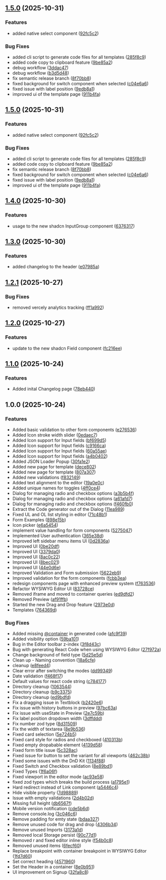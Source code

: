 ## [1.5.0](https://github.com/iduspara/shadcn-builder/compare/v1.4.0...v1.5.0) (2025-10-31)


### Features

* added native select component ([92fc5c2](https://github.com/iduspara/shadcn-builder/commit/92fc5c23bebaa15ccdc42bb8eaa8ac03b289efc2))


### Bug Fixes

* added cli script to generate code files for all templates ([285f8c9](https://github.com/iduspara/shadcn-builder/commit/285f8c9b302c2eafbda4baa6aa82294f29b83ea0))
* added code copy to clipboard feature ([9be85a2](https://github.com/iduspara/shadcn-builder/commit/9be85a23c4b9a2f7719a9accb1ffae9052e8b829))
* debug workflow ([3ddac47](https://github.com/iduspara/shadcn-builder/commit/3ddac4715d8ec2d47e1aa815eb64a9413e3e8099))
* debug workflow ([b3d5d48](https://github.com/iduspara/shadcn-builder/commit/b3d5d48cda9e39d592aee94e1a8f81f4abba8c97))
* fix semantic release branch ([8f70bb8](https://github.com/iduspara/shadcn-builder/commit/8f70bb851dc073f2200e6fc158aa9fabc0e78474))
* fixed background for switch component when selected ([c04e6a6](https://github.com/iduspara/shadcn-builder/commit/c04e6a60c3c2ab2c0c6a4fa502a26e099e4abdd5))
* fixed issue with label position ([9edb8a1](https://github.com/iduspara/shadcn-builder/commit/9edb8a14b656f75b92bb119ab2b1bd7538b0b57e))
* improved ui of the template page ([911b4fa](https://github.com/iduspara/shadcn-builder/commit/911b4fa90022854092ac48809071ecbad3aecdc9))

## [1.5.0](https://github.com/iduspara/shadcn-builder/compare/v1.4.0...v1.5.0) (2025-10-31)


### Features

* added native select component ([92fc5c2](https://github.com/iduspara/shadcn-builder/commit/92fc5c23bebaa15ccdc42bb8eaa8ac03b289efc2))


### Bug Fixes

* added cli script to generate code files for all templates ([285f8c9](https://github.com/iduspara/shadcn-builder/commit/285f8c9b302c2eafbda4baa6aa82294f29b83ea0))
* added code copy to clipboard feature ([9be85a2](https://github.com/iduspara/shadcn-builder/commit/9be85a23c4b9a2f7719a9accb1ffae9052e8b829))
* fix semantic release branch ([8f70bb8](https://github.com/iduspara/shadcn-builder/commit/8f70bb851dc073f2200e6fc158aa9fabc0e78474))
* fixed background for switch component when selected ([c04e6a6](https://github.com/iduspara/shadcn-builder/commit/c04e6a60c3c2ab2c0c6a4fa502a26e099e4abdd5))
* fixed issue with label position ([9edb8a1](https://github.com/iduspara/shadcn-builder/commit/9edb8a14b656f75b92bb119ab2b1bd7538b0b57e))
* improved ui of the template page ([911b4fa](https://github.com/iduspara/shadcn-builder/commit/911b4fa90022854092ac48809071ecbad3aecdc9))

## [1.4.0](https://github.com/iduspara/shadcn-builder/compare/v1.3.0...v1.4.0) (2025-10-30)


### Features

* usage to the new shadcn InputGroup component ([6376317](https://github.com/iduspara/shadcn-builder/commit/6376317fb4d4ed5f12e0d8afd43f649eb99c69d7))

## [1.3.0](https://github.com/iduspara/shadcn-builder/compare/v1.2.1...v1.3.0) (2025-10-30)


### Features

* added changelog to the header ([e07985a](https://github.com/iduspara/shadcn-builder/commit/e07985ad8c46224a26c1428a2336ad5bb01afab0))

## [1.2.1](https://github.com/iduspara/shadcn-builder/compare/v1.2.0...v1.2.1) (2025-10-27)


### Bug Fixes

* removed vercely analytics tracking ([ff1a992](https://github.com/iduspara/shadcn-builder/commit/ff1a992dff7af41a48c7133fbcc392d01fe5a8e7))

## [1.2.0](https://github.com/iduspara/shadcn-builder/compare/v1.1.0...v1.2.0) (2025-10-27)


### Features

* update to the new shadcn Field component ([fc216ee](https://github.com/iduspara/shadcn-builder/commit/fc216ee2148e0a4763938feac62793c3ff74cbcb))

## [1.1.0](https://github.com/iduspara/shadcn-builder/compare/v1.0.0...v1.1.0) (2025-10-24)


### Features

* Added inital Changelog page ([78eb440](https://github.com/iduspara/shadcn-builder/commit/78eb440a2a616ae0dfdac1837b514cef2594b40a))

## 1.0.0 (2025-10-24)


### Features

* Added basic validation to other form components ([e276536](https://github.com/iduspara/shadcn-builder/commit/e276536819f56523ed58a60b6f4fe80a9fdad731))
* Added Icon stroke width slider ([0edaec7](https://github.com/iduspara/shadcn-builder/commit/0edaec7672a98755c296bddfca1ad47e8b568f91))
* Added Icon support for Input fields ([bf699d5](https://github.com/iduspara/shadcn-builder/commit/bf699d50ba565b041ddcbb705152dd29bcffbe99))
* Added Icon support for Input fields ([c9166ca](https://github.com/iduspara/shadcn-builder/commit/c9166ca8c1298a13f89b722ce1c785aa7e467b97))
* Added Icon support for Input fields ([60a55ae](https://github.com/iduspara/shadcn-builder/commit/60a55ae0c16695caa30a14723e7b9449bdebc543))
* Added Icon support for Input fields ([a4b0402](https://github.com/iduspara/shadcn-builder/commit/a4b0402e133074bf3c69794208222c35f1baec67))
* Added JSON Loader Popup ([30fa1e2](https://github.com/iduspara/shadcn-builder/commit/30fa1e2df0e504d25257026c70ea46177614d69b))
* Added new page for template ([dece802](https://github.com/iduspara/shadcn-builder/commit/dece802f947eeae379881964fad2414e46580a34))
* Added new page for template ([807a307](https://github.com/iduspara/shadcn-builder/commit/807a307255f20d8c19cbe882980b54334f2f9cae))
* Added new validations ([f832149](https://github.com/iduspara/shadcn-builder/commit/f8321493ecaf68ecc1c070c7e70ea8616d32514e))
* Added text alignment to the editor ([19a0e0c](https://github.com/iduspara/shadcn-builder/commit/19a0e0c1f2d312aafad8ad0b0d804d3be59ddc41))
* Added unique names for toggles ([4ff0ce4](https://github.com/iduspara/shadcn-builder/commit/4ff0ce478d0d7a540da8da74c4d7f256090143a4))
* Dialog for managing radio and checkbox options ([a3b5b4f](https://github.com/iduspara/shadcn-builder/commit/a3b5b4fbe5a777aa18135bcf92f948823bab6146))
* Dialog for managing radio and checkbox options ([a61afd7](https://github.com/iduspara/shadcn-builder/commit/a61afd7218d91aa218f5bdb70ec243a3d218aae4))
* Dialog for managing radio and checkbox options ([f460fb0](https://github.com/iduspara/shadcn-builder/commit/f460fb0c1f84ae2d79f46b98432031b3dc0ed330))
* Extract the Code generator out of the Dialog ([11ea989](https://github.com/iduspara/shadcn-builder/commit/11ea989b0dcbec7c4f0315ff5af8b77fb05e3ed1))
* Fixed UL and OL list styling in editor ([71c48b1](https://github.com/iduspara/shadcn-builder/commit/71c48b19becc192aa162b3559c188fffba6c53f7))
* Form Examples ([898e15b](https://github.com/iduspara/shadcn-builder/commit/898e15b5aa8b70afe8b817fdbadabb4db5968649))
* Icon picker ([e6a5454](https://github.com/iduspara/shadcn-builder/commit/e6a54545c0424cd43c1fd553de0cb331eaf3598b))
* implement value handling for form components ([5275047](https://github.com/iduspara/shadcn-builder/commit/5275047709e97ecd5bce6d15ea2859eb2cda0cd5))
* Implemented User authentication ([365e38d](https://github.com/iduspara/shadcn-builder/commit/365e38dab533b8e905a3b17635b5e7728874845b))
* Improved left sidebar menu items UI ([0d2836a](https://github.com/iduspara/shadcn-builder/commit/0d2836a64da81bed79916cd4624e86c23fdbd514))
* Improved UI ([0be20df](https://github.com/iduspara/shadcn-builder/commit/0be20dff584dc0b5c0e026bd6dfd63b59f85d4cf))
* Improved UI ([3379da0](https://github.com/iduspara/shadcn-builder/commit/3379da02b0f023272d0f1a49d0515cbe252bd40f))
* Improved UI ([8ac0c22](https://github.com/iduspara/shadcn-builder/commit/8ac0c227c38552262deef20515ed4b3ef459fc83))
* Improved UI ([8bec021](https://github.com/iduspara/shadcn-builder/commit/8bec021563fdc3c0136dccef36b46535ca4e3735))
* Improved UI ([44e0d6e](https://github.com/iduspara/shadcn-builder/commit/44e0d6e4e6cfc514f5d947aa9011cf1710c28ea8))
* Improved Validation and Form submission ([5622eb9](https://github.com/iduspara/shadcn-builder/commit/5622eb97eb62f70073a2666a62b12d3a3c84b461))
* Improved validation for the form components ([fcbb3ea](https://github.com/iduspara/shadcn-builder/commit/fcbb3eaad9dedcfd2caf6e1c74e9e9cc75ccef8d))
* redesign components page with enhanced preview system ([f763536](https://github.com/iduspara/shadcn-builder/commit/f7635361be9cb3ce423e478184ec129580f34079))
* Refactor WYSIWYG Editor UI ([83728ce](https://github.com/iduspara/shadcn-builder/commit/83728cef30399c785185ccf2958e914d264f6c60))
* Removed iframe and moved to container queries ([ed9dfd2](https://github.com/iduspara/shadcn-builder/commit/ed9dfd2e90735baff9527a0051f64633ee97d02e))
* Removed Preview ([af91ffb](https://github.com/iduspara/shadcn-builder/commit/af91ffbb021fd9a1171d8eb04e6dafd219ea505a))
* Started the new Drag and Drop feature ([2973e0d](https://github.com/iduspara/shadcn-builder/commit/2973e0d93283d23942d3334e849eac03b93afe72))
* Templates ([764369d](https://github.com/iduspara/shadcn-builder/commit/764369d568e7e9d2f9a4ab3769ab37926bf589cd))


### Bug Fixes

* Added missing [@container](https://github.com/container) in generated code ([afc9f39](https://github.com/iduspara/shadcn-builder/commit/afc9f393b51f2799532999b095203481f3d02fd0))
* Added visibility option ([59ba101](https://github.com/iduspara/shadcn-builder/commit/59ba1014ffbdbfc82cf26c77dc33a9cef2e8404d))
* Bug in the Editor toolbar z-index ([3f8d43c](https://github.com/iduspara/shadcn-builder/commit/3f8d43c03966c02a01183131cccea0529efc02cc))
* Bug with generating React Code when using WYSIWYG Editor ([27f972a](https://github.com/iduspara/shadcn-builder/commit/27f972a561e5351abbf86eadc29cccb32077c54c))
* Change background of field type ([5d25e5d](https://github.com/iduspara/shadcn-builder/commit/5d25e5dacdbb40c843ff11ba9eded5367a4ac5b1))
* Clean up - Naming convention ([18a6cfe](https://github.com/iduspara/shadcn-builder/commit/18a6cfee1440df2ce2c2bc6d149a193f53bc8160))
* cleanup ([e8feed4](https://github.com/iduspara/shadcn-builder/commit/e8feed45aeb2b22a78f64405ddd2801b0dc74ad7))
* Clear error after switching the modes ([dd99349](https://github.com/iduspara/shadcn-builder/commit/dd9934943901a9ebcc04fad3c343483817a7b115))
* Date validation ([f468f17](https://github.com/iduspara/shadcn-builder/commit/f468f17da21e4e1f90071b63abd3bee883327eb9))
* Default values for react code string ([c784177](https://github.com/iduspara/shadcn-builder/commit/c7841776b22e895680394d8a22c818d9a1df706a))
* Directory cleanup ([1063544](https://github.com/iduspara/shadcn-builder/commit/1063544d38b7957077d46979efe6771262691a43))
* Directory cleanup ([b9c3375](https://github.com/iduspara/shadcn-builder/commit/b9c33757abe316683008a7dd589960bb23baefca))
* Directory cleanup ([ed9bdfd](https://github.com/iduspara/shadcn-builder/commit/ed9bdfdbd3a9feffbb47f433fe55681eabc715af))
* Fix a dragging issue in Textblock ([b2420e6](https://github.com/iduspara/shadcn-builder/commit/b2420e680f4ff0a7b8766f5fce3bdc7ebe4d8943))
* Fix issue with history buttons in preview ([97bc63a](https://github.com/iduspara/shadcn-builder/commit/97bc63a9380d0062d862c08fd320a8bbab8e71ea))
* Fix issue with useState in Preview ([2e7c59b](https://github.com/iduspara/shadcn-builder/commit/2e7c59b724142c42099c3caba2ddec1782548d2c))
* Fix label position dropdown width ([3dffddd](https://github.com/iduspara/shadcn-builder/commit/3dffdddbf6066d58136c037cf4b3f044466a747a))
* Fix number zod type ([8d31509](https://github.com/iduspara/shadcn-builder/commit/8d315098ceb656cbd00ad95eea096438dcc4d276))
* Fix the width of textarea ([8e9b536](https://github.com/iduspara/shadcn-builder/commit/8e9b536122e8c413ce284ff82b5858f8beb5d3ed))
* Fixed card selection ([5e724b5](https://github.com/iduspara/shadcn-builder/commit/5e724b580ee352523c4de3dfc0d96e26af30f2f3))
* Fixed card style for radios and checkboxed ([410313b](https://github.com/iduspara/shadcn-builder/commit/410313b88646869d61a3f2b99aebc04746729d2c))
* Fixed empty dropabable element ([4139d58](https://github.com/iduspara/shadcn-builder/commit/4139d58ca1c2ec44e9f784888279975157578632))
* Fixed form title issue ([5c328ac](https://github.com/iduspara/shadcn-builder/commit/5c328ac8a5d80590c13bab07724b36abeb87d3ca))
* Fixed issue for button to set the variant for all viewports ([462c38b](https://github.com/iduspara/shadcn-builder/commit/462c38b8c2f0568f235132bd7bd604dbf36650fd))
* Fixed some issues with the DnD Kit ([1134f88](https://github.com/iduspara/shadcn-builder/commit/1134f882de8321694fe9b7c700ed6e06255d0119))
* Fixed Switch and Checkbox validation ([8e89bd1](https://github.com/iduspara/shadcn-builder/commit/8e89bd16d95dabc1b5ff9b9b12a8bc1a121b3f32))
* Fixed Types ([1f6a06f](https://github.com/iduspara/shadcn-builder/commit/1f6a06f6af40b2913f3fc87a564e6b7c283cd57a))
* Fixed viewport in the editor mode ([ac93e58](https://github.com/iduspara/shadcn-builder/commit/ac93e5875fee2be499e0525a733c43670851096f))
* fixed zod types which breaks the build process ([a1795e1](https://github.com/iduspara/shadcn-builder/commit/a1795e178ecaa7931ede793a09ad43de776c8384))
* Hard redirect instead of Link component ([a5446c4](https://github.com/iduspara/shadcn-builder/commit/a5446c45325c47e90573cbc385055d5392207e65))
* Hide visible property ([7d98889](https://github.com/iduspara/shadcn-builder/commit/7d988892da6ebb793c1943dd01c3e3910175ae92))
* Issue with empty validations ([2d4b02d](https://github.com/iduspara/shadcn-builder/commit/2d4b02d120e2ad3d9de7ffa18038eaad0656493f))
* Missing full height ([db6567f](https://github.com/iduspara/shadcn-builder/commit/db6567f344dc42dfe1153af5b1653201101eb735))
* Mobile version notification ([cde5b6d](https://github.com/iduspara/shadcn-builder/commit/cde5b6dc8d37281e45a3f29165f294792822264a))
* Remove console.log ([3c046c6](https://github.com/iduspara/shadcn-builder/commit/3c046c665dcf995ac6970dc8abc71f8c1ebfe4b7))
* Remove padding for emty state ([bdaa327](https://github.com/iduspara/shadcn-builder/commit/bdaa327aeaddba64f127c74e7077c51d07f41c6e))
* Remove unused code for drag and drop ([4306b34](https://github.com/iduspara/shadcn-builder/commit/4306b34fab18aba75e1d4dcf4657ecf14eac7fbb))
* Remove unused Imports ([3173a1d](https://github.com/iduspara/shadcn-builder/commit/3173a1dff828f714696f39b8252b64b95d2d39c9))
* Removed local Storage persist ([90c77d1](https://github.com/iduspara/shadcn-builder/commit/90c77d128a52de98c596750b814ce568c44cab11))
* Removed r and fixed editor inline style ([f54b0c8](https://github.com/iduspara/shadcn-builder/commit/f54b0c85472b9e817d96444267d3f4fd1222624f))
* Removed unused items ([6fecf60](https://github.com/iduspara/shadcn-builder/commit/6fecf60cbb577728ba7599b96df82de953cfbfad))
* Replace breakpoint with container breakpoint in WYSIWYG Editor ([1fd7d60](https://github.com/iduspara/shadcn-builder/commit/1fd7d608d8e963f7026791ddf34d660a6855eeb3))
* Set correct heading ([4571960](https://github.com/iduspara/shadcn-builder/commit/45719605475a39ab8464906f1a030e5ccc3fa95e))
* Set the Header in a container ([8e0b951](https://github.com/iduspara/shadcn-builder/commit/8e0b951fbdee66c5752b47fb0aad45571066cecd))
* UI improvement on Signup ([32fa8c8](https://github.com/iduspara/shadcn-builder/commit/32fa8c8f56e1b4c4493b32043ffbd3cf7b1e72c3))

